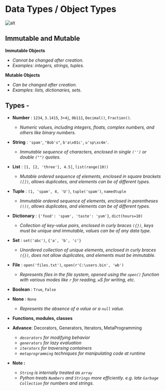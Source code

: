 # **Data Types / Object Types**

![alt](https://techaid24.com/wp-content/uploads/2020/09/Data-Types-In-Python.png)

## Immutable and Mutable

**Immutable Objects**
- *Cannot be changed after creation.*
- *Examples: integers, strings, tuples.*

**Mutable Objects**
- *Can be changed after creation.*
- *Examples: lists, dictionaries, sets.*

## Types -
- **Number** : `1234`, `3.1415`, `3+4j`, `0b111`, `Decimal()`, `Fraction()`.
    - *Numeric values, including integers, floats, complex numbers, and others like binary numbers.*

- **String** :  `'spam'`, `"Bob's"`, `b'a\x01c'`, 
`u'sp\xc4m'`.
    - *Immutable sequence of characters, enclosed in single `('')` or double `("")` quotes.*

- **List** : `[1, [2, 'three'], 4.5]`, `list(range(10))`
    - *Mutable ordered sequence of elements, enclosed in square brackets `([])`, allows duplicates, and elements can be of different types.*

- **Tuple** : `(1, 'spam', 4, 'U')`, `tuple('spam')`, `namedtuple`
    - *Immutable ordered sequence of elements, enclosed in parentheses `(())`, allows duplicates, and elements can be of different types.*

- **Dictionary** : `{'food': 'spam', 'taste': 'yum'}`, `dict(hours=10)`
    -   *Collection of key-value pairs, enclosed in curly braces `({})`, keys must be unique and immutable, values can be of any data type.*

- **Set** : `set('abc')`, `{'a', 'b', 'c'}`
    - *Unordered collection of unique elements, enclosed in curly braces `({})`, does not allow duplicates, and elements must be immutable.*

- **File** : `open('files.txt')`, `open(r'C:\users.bin', 'wb')`
    - *Represents files in the file system, opened using the `open()` function with various modes like `r` for reading, `w`S for writing, etc.*

- **Boolean** : `True`, `False`

- **None** : `None`
    - *Represents the absence of a value or a `null` value.*

- **Functions, modules, classes**

- **Advance**: Decorators, Generators, Iterators, MetaProgramming
    - *`decorators` for modifying behavior*
    - *`generators` for lazy evaluation*
    - *`iterators` for traversing containers*
    - *`metaprogramming` techniques for manipulating code at runtime*

- **Note :**
    - *`String` is internally treated as `array`*
    - *Python treats `Numbers` and `Strings` more efficiently. e.g. late `Garbage Collection` for numbers and strings.*